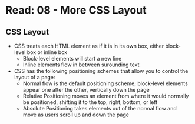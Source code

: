 # Read: 08 - More CSS Layout

## CSS Layout
* CSS treats each HTML element as if it is in its own box, either block-level box or inline box
  * Block-level elements will start a new line
  * Inline elements flow in between surounding text
* CSS has the following positioning schemes that allow you to control the layout of a page:
  * Normal flow is the default positioning scheme; block-level elements appear one after the other, vertically down the page
  * Relative Positioning moves an element from where it would normally be positioned, shifting it to the top, right, bottom, or left
  * Absolute Positioning takes elements out of the normal flow and move as users scroll up and down the page